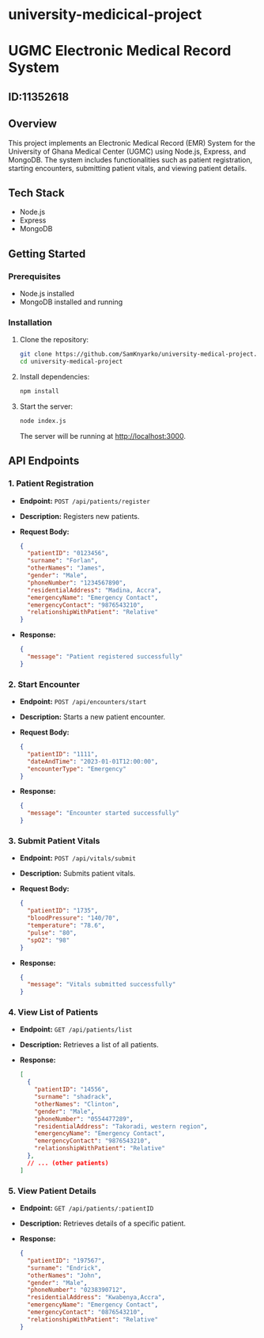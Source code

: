 # university-medicical-project
# UGMC Electronic Medical Record System
## ID:11352618

## Overview

This project implements an Electronic Medical Record (EMR) System for the University of Ghana Medical Center (UGMC) using Node.js, Express, and MongoDB. The system includes functionalities such as patient registration, starting encounters, submitting patient vitals, and viewing patient details.

## Tech Stack

- Node.js
- Express
- MongoDB

## Getting Started

### Prerequisites

- Node.js installed
- MongoDB installed and running

### Installation

1. Clone the repository:

   ```bash
   git clone https://github.com/SamKnyarko/university-medical-project.git
   cd university-medical-project 
   ```

2. Install dependencies:

   ```bash
   npm install
   ```

3. Start the server:

   ```bash
   node index.js
   ```

   The server will be running at [http://localhost:3000](http://localhost:3000).

## API Endpoints

### 1. Patient Registration

- **Endpoint:** `POST /api/patients/register`
- **Description:** Registers new patients.
- **Request Body:**

  ```json
  {
    "patientID": "0123456",
    "surname": "Forlan",
    "otherNames": "James",
    "gender": "Male",
    "phoneNumber": "1234567890",
    "residentialAddress": "Madina, Accra",
    "emergencyName": "Emergency Contact",
    "emergencyContact": "9876543210",
    "relationshipWithPatient": "Relative"
  }
  ```

- **Response:**

  ```json
  {
    "message": "Patient registered successfully"
  }
  ```

### 2. Start Encounter

- **Endpoint:** `POST /api/encounters/start`
- **Description:** Starts a new patient encounter.
- **Request Body:**

  ```json
  {
    "patientID": "1111",
    "dateAndTime": "2023-01-01T12:00:00",
    "encounterType": "Emergency"
  }
  ```

- **Response:**

  ```json
  {
    "message": "Encounter started successfully"
  }
  ```

### 3. Submit Patient Vitals

- **Endpoint:** `POST /api/vitals/submit`
- **Description:** Submits patient vitals.
- **Request Body:**

  ```json
  {
    "patientID": "1735",
    "bloodPressure": "140/70",
    "temperature": "78.6",
    "pulse": "80",
    "spO2": "98"
  }
  ```

- **Response:**

  ```json
  {
    "message": "Vitals submitted successfully"
  }
  ```

### 4. View List of Patients

- **Endpoint:** `GET /api/patients/list`
- **Description:** Retrieves a list of all patients.
- **Response:**

  ```json
  [
    {
      "patientID": "14556",
      "surname": "shadrack",
      "otherNames": "Clinton",
      "gender": "Male",
      "phoneNumber": "0554477289",
      "residentialAddress": "Takoradi, western region",
      "emergencyName": "Emergency Contact",
      "emergencyContact": "9876543210",
      "relationshipWithPatient": "Relative"
    },
    // ... (other patients)
  ]
  ```

### 5. View Patient Details

- **Endpoint:** `GET /api/patients/:patientID`
- **Description:** Retrieves details of a specific patient.
- **Response:**

  ```json
  {
    "patientID": "197567",
    "surname": "Endrick",
    "otherNames": "John",
    "gender": "Male",
    "phoneNumber": "0238390712",
    "residentialAddress": "Kwabenya,Accra",
    "emergencyName": "Emergency Contact",
    "emergencyContact": "0876543210",
    "relationshipWithPatient": "Relative"
  }
  ```
